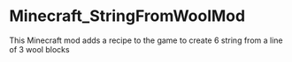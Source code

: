 # Minecraft_StringFromWoolMod

This Minecraft mod adds a recipe to the game to create 6 string from a line of 3 wool blocks
